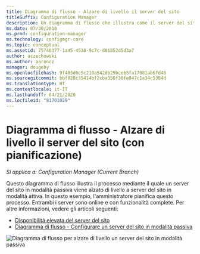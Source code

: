 ```yaml
---
title: Diagramma di flusso - Alzare di livello il server del sito
titleSuffix: Configuration Manager
description: Un diagramma di flusso che illustra come il server del sito in modalità passiva viene alzato di livello in modalità attiva in Configuration Manager.
ms.date: 07/30/2018
ms.prod: configuration-manager
ms.technology: configmgr-core
ms.topic: conceptual
ms.assetid: 75748377-1a45-4538-9c7c-d81852d5d3a7
author: aczechowski
ms.author: aaroncz
manager: dougeby
ms.openlocfilehash: 9f403d6c5c210a542db29bceb5fa17081ab6fd46
ms.sourcegitcommit: bbf820c35414bf2cba356f30fe047c1a34c5384d
ms.translationtype: HT
ms.contentlocale: it-IT
ms.lasthandoff: 04/21/2020
ms.locfileid: "81701029"
---
```

# <a name="flowchart---promote-site-server-planned"></a>Diagramma di flusso - Alzare di livello il server del sito (con pianificazione)

*Si applica a: Configuration Manager (Current Branch)*

Questo diagramma di flusso illustra il processo mediante il quale un server del sito in modalità passiva viene alzato di livello a server del sito in modalità attiva. In questo esempio, l'amministratore pianifica questo processo. Entrambi i server sono online e con funzionalità complete. Per altre informazioni, vedere gli articoli seguenti:  
- [Disponibilità elevata del server del sito](site-server-high-availability.md)  
- [Diagramma di flusso - Configurare un server del sito in modalità passiva](passive-site-server-flowchart.md)

![Diagramma di flusso per alzare di livello un server del sito in modalità passiva](media/promote-site-server.png)
